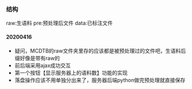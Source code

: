 ### 结构
raw:生语料
pre:预处理后文件
data:已标注文件

#### 20200416 
- 疑问，MCDTB的raw文件夹里存的应该都是被预处理过的文件吧，生语料后缀好像是带有raw的
- 前后端采用ajax成功交互
- 第一个按钮【显示服务器上的语料数】功能的实现
- 落盘操作应该不用单独分出来了，服务器后端python做完预处理就直接保存
